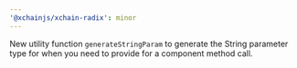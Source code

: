```yaml
---
'@xchainjs/xchain-radix': minor
---
```


New utility function `generateStringParam` to generate the String parameter type for when you need to provide for a component method call.

